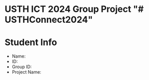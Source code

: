 USTH ICT 2024 Group Project
"# USTHConnect2024" 
=====================================================

Student Info
=======================

* Name: 
* ID: 
* Group ID: 
* Project Name: 
